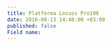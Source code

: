 ```yaml
---
title: Platforma Locuss Pro100
date: 2016-08-13 14:48:00 +03:00
published: false
Field name: 
---
```


